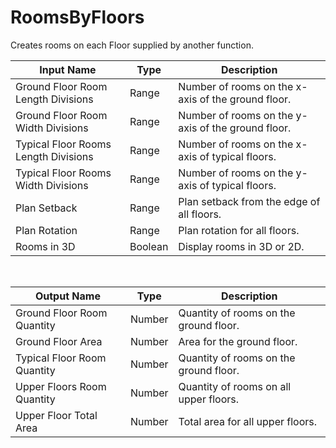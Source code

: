 
            
# RoomsByFloors

Creates rooms on each Floor supplied by another function.

|Input Name|Type|Description|
|---|---|---|
|Ground Floor Room Length Divisions|Range|Number of rooms on the x-axis of the ground floor.|
|Ground Floor Room Width Divisions|Range|Number of rooms on the y-axis of the ground floor.|
|Typical Floor Rooms Length Divisions|Range|Number of rooms on the x-axis of typical floors.|
|Typical Floor Rooms Width Divisions|Range|Number of rooms on the y-axis of typical floors.|
|Plan Setback|Range|Plan setback from the edge of all floors.|
|Plan Rotation|Range|Plan rotation for all floors.|
|Rooms in 3D|Boolean|Display rooms in 3D or 2D.|


<br>

|Output Name|Type|Description|
|---|---|---|
|Ground Floor Room Quantity|Number|Quantity of rooms on the ground floor.|
|Ground Floor Area|Number|Area for the ground floor.|
|Typical Floor Room Quantity|Number|Quantity of rooms on the ground floor.|
|Upper Floors Room Quantity|Number|Quantity of rooms on all upper floors.|
|Upper Floor Total Area|Number|Total area for all upper floors.|


